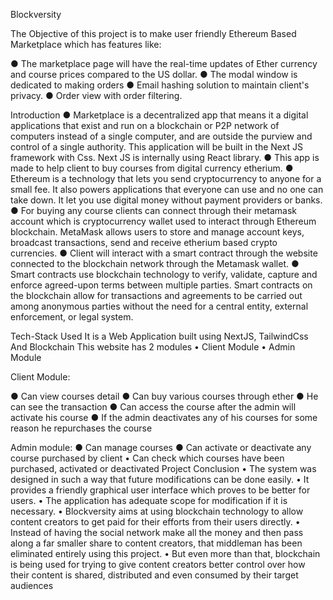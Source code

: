 Blockversity



The Objective of this project is to make user friendly Ethereum Based Marketplace which has features like:



●	The marketplace page will have the  real-time updates of Ether currency and course prices compared to the US dollar.
●	The modal window is dedicated to making orders
●	 Email hashing solution to maintain client's privacy. 
●	Order view with order filtering.

Introduction
●	Marketplace is a decentralized app that means it a digital applications that exist and run on a blockchain or P2P network of computers instead of a single computer, and are outside the purview and control of a single authority. This application will be built in the Next JS framework with Css. Next JS is internally using React library.
●	This app is made to help client to buy courses from digital currency etherium.
●	Ethereum is a technology that lets you send cryptocurrency to anyone for a small fee. It also powers applications that everyone can use and no one can take down.  It let you use digital money without payment providers or banks.
●	For buying any course clients can connect through their metamask account which is cryptocurrency wallet used to interact through Ethereum blockchain. MetaMask allows users to store and manage account keys, broadcast transactions, send and receive etherium based crypto currencies.
●	Client  will interact with a smart contract through the website connected to the blockchain network through the Metamask wallet.
●	Smart contracts use blockchain technology to verify, validate, capture and enforce agreed-upon terms between multiple parties. Smart contracts on the blockchain allow for transactions and agreements to be carried out among anonymous parties without the need for a central entity, external enforcement, or legal system.




Tech-Stack Used
It is a Web Application built using NextJS, TailwindCss And Blockchain
This website has 2 modules
•	Client Module
•	Admin Module
  
Client  Module:

●	Can view courses detail
●	Can buy various courses through ether
●	He can see the transaction
●	Can access the course after the admin will activate his course
●	If the admin deactivates any of his courses for some reason he repurchases the course


  Admin module:
●	Can manage courses
●	Can activate or deactivate any course purchased by client 
•	Can check which courses have been purchased, activated or deactivated
Project Conclusion
•	The system was designed in such a way that future modifications can be done easily.
•	It provides a friendly graphical user interface which proves to be better for users.
•	The application has adequate scope for modification if it is necessary.
•	Blockversity aims at using blockchain technology to allow content creators to get paid for their efforts from their users directly. 
•	Instead of having the social network make all the money and then pass along a far smaller share to content creators, that middleman has been eliminated entirely using this project.
•	But even more than that, blockchain is being used for trying to give content creators better control over how their content is shared, distributed and even consumed by their target audiences



